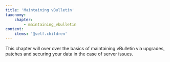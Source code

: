 ```yaml
---
title: 'Maintaining vBulletin'
taxonomy:
    chapter:
        - maintaining_vbulletin
content:
    items: '@self.children'
---
```


This chapter will over over the basics of maintaining vBulletin via upgrades, patches and securing your data in the case of server issues.

